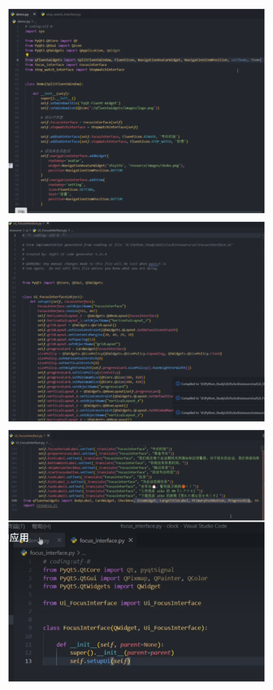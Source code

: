 ![](开发Script/attachments/FluentDemo.png)


![](开发Script/attachments/FluentDemo-1.png)

![](开发Script/attachments/FluentDemo-2.png)
![](开发Script/attachments/FluentDemo-3.png)
